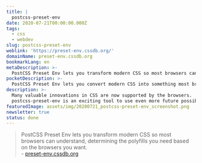 ```yaml
---
title: |
  postcss-preset-env
date: 2020-07-21T00:00:00.000Z
tags:
  - css
  - webdev
slug: postcss-preset-env
weblink: 'https://preset-env.cssdb.org/'
domainName: preset-env.cssdb.org
bookmarkLang: en
metaDescription: >-
  PostCSS Preset Env lets you transform modern CSS so most browsers can understand, determining the polyfills you need based on the browsers you want.
pocketDescription: >-
  PostCSS Preset Env lets you convert modern CSS into something most browsers can understand, determining the polyfills you need based on your targeted browsers or runtime environments, using cssdb.
description: >-
  Many valuable innovations in CSS are now supported by the browsers.
  postcss-preset-env is an exciting tool to use even more future possibilities today.
featuredImage: assets/img/20200721_postcss-preset-env_screenshot.png
newsletter: true
status: done
---
```

<blockquote lang="en">PostCSS Preset Env lets you transform modern CSS so most browsers can understand, determining the polyfills you need based on the browsers you want.
<footer>- <a href="https://preset-env.cssdb.org/">preset-env.cssdb.org</a></footer></blockquote>
